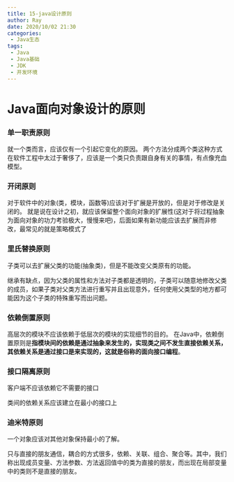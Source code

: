 ```yaml
---
title: 15-java设计原则
author: Ray
date: 2020/10/02 21:30
categories:
 - Java生态
tags:
 - Java
 - Java基础
 - JDK
 - 开发环境
---
```

# Java面向对象设计的原则

### 单一职责原则

就一个类而言，应该仅有一个引起它变化的原因。
两个方法分成两个类这种方式在软件工程中太过于奢侈了，应该是一个类只负责跟自身有关的事情，有点像充血模型。

### 开闭原则

对于软件中的对象(类，模块，函数等)应该对于扩展是开放的，但是对于修改是关闭的。
就是说在设计之初，就应该保留整个面向对象的扩展性(这对于将过程抽象为面向对象的功力考验极大，慢慢来吧)，后面如果有新功能应该去扩展而非修改，最常见的就是策略模式了

### 里氏替换原则

子类可以去扩展父类的功能(抽象类)，但是不能改变父类原有的功能。

继承有缺点，因为父类的属性和方法对子类都是透明的，子类可以随意地修改父类的成员，如果子类对父类方法进行重写并且出现意外，任何使用父类型的地方都可能因为这个子类的特殊重写而出问题。

### 依赖倒置原则

高层次的模块不应该依赖于低层次的模块的实现细节的目的。
在Java中，依赖倒置原则是**指模块间的依赖是通过抽象来发生的，实现类之间不发生直接依赖关系，其依赖关系是通过接口是来实现的，这就是俗称的面向接口编程**。

### 接口隔离原则

客户端不应该依赖它不需要的接口

类间的依赖关系应该建立在最小的接口上

### 迪米特原则

一个对象应该对其他对象保持最小的了解。

只与直接的朋友通信，耦合的方式很多，依赖、关联、组合、聚合等。其中，我们称出现成员变量、方法参数、方法返回值中的类为直接的朋友，而出现在局部变量中的类则不是直接的朋友。
